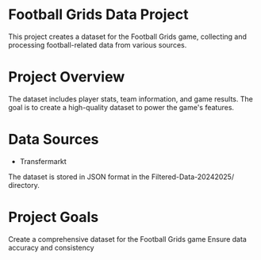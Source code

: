 # Football Grids Data Project
This project creates a dataset for the Football Grids game, collecting and processing football-related data from various sources.

# Project Overview
The dataset includes player stats, team information, and game results. The goal is to create a high-quality dataset to power the game's features.

# Data Sources
- Transfermarkt

The dataset is stored in JSON format in the Filtered-Data-20242025/ directory.

# Project Goals
Create a comprehensive dataset for the Football Grids game
Ensure data accuracy and consistency